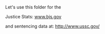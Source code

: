 

Let's use this folder for the 

Justice Stats: www.bjs.gov  

and sentencing data at: http://www.ussc.gov/
